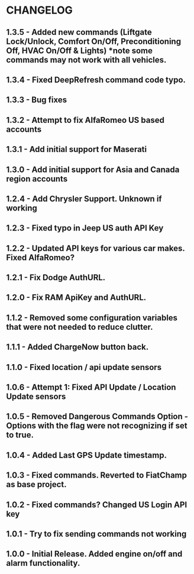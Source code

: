 # CHANGELOG

## 1.3.5 - Added new commands (Liftgate Lock/Unlock, Comfort On/Off, Preconditioning Off, HVAC On/Off & Lights) *note some commands may not work with all vehicles.
## 1.3.4 - Fixed DeepRefresh command code typo.
## 1.3.3 - Bug fixes
## 1.3.2 - Attempt to fix AlfaRomeo US based accounts
## 1.3.1 - Add initial support for Maserati
## 1.3.0 - Add initial support for Asia and Canada region accounts
## 1.2.4 - Add Chrysler Support. Unknown if working
## 1.2.3 - Fixed typo in Jeep US auth API Key
## 1.2.2 - Updated API keys for various car makes. Fixed AlfaRomeo?
## 1.2.1 - Fix Dodge AuthURL. 
## 1.2.0 - Fix RAM ApiKey and AuthURL.
## 1.1.2 - Removed some configuration variables that were not needed to reduce clutter.
## 1.1.1 - Added ChargeNow button back.
## 1.1.0 - Fixed location / api update sensors
## 1.0.6 - Attempt 1: Fixed API Update / Location Update sensors
## 1.0.5 - Removed Dangerous Commands Option - Options with the flag were not recognizing if set to true.
## 1.0.4 - Added Last GPS Update timestamp.
## 1.0.3 - Fixed commands. Reverted to FiatChamp as base project. 
## 1.0.2 - Fixed commands? Changed US Login API key
## 1.0.1 - Try to fix sending commands not working
## 1.0.0 - Initial Release. Added engine on/off and alarm functionality. 


